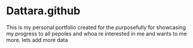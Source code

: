 # Dattara.github
This is my personal portfolio created for the purposefully for showcasing my progress to all pepoles and whoa re interested in me and wants to me more. lets add more data
